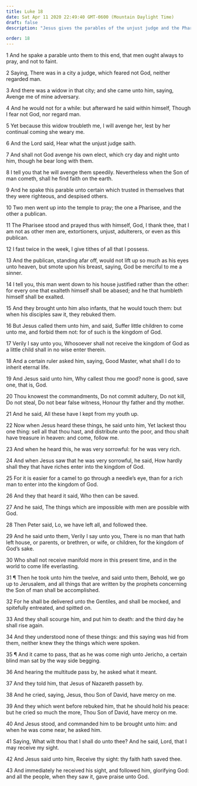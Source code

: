 ```yaml
---
title: Luke 18
date: Sat Apr 11 2020 22:49:40 GMT-0600 (Mountain Daylight Time)
draft: false
description: "Jesus gives the parables of the unjust judge and the Pharisee and publican—He invites little children to come unto Him and teaches how to gain eternal life—He tells of His coming death and resurrection and gives sight to a blind man."

order: 18
---
```

    
1 And he spake a parable unto them to this end, that men ought always to pray, and not to faint.

2 Saying, There was in a city a judge, which feared not God, neither regarded man.

3 And there was a widow in that city; and she came unto him, saying, Avenge me of mine adversary.

4 And he would not for a while: but afterward he said within himself, Though I fear not God, nor regard man.

5 Yet because this widow troubleth me, I will avenge her, lest by her continual coming she weary me.

6 And the Lord said, Hear what the unjust judge saith.

7 And shall not God avenge his own elect, which cry day and night unto him, though he bear long with them.

8 I tell you that he will avenge them speedily. Nevertheless when the Son of man cometh, shall he find faith on the earth.

9 And he spake this parable unto certain which trusted in themselves that they were righteous, and despised others.

10 Two men went up into the temple to pray; the one a Pharisee, and the other a publican.

11 The Pharisee stood and prayed thus with himself, God, I thank thee, that I am not as other men are, extortioners, unjust, adulterers, or even as this publican.

12 I fast twice in the week, I give tithes of all that I possess.

13 And the publican, standing afar off, would not lift up so much as his eyes unto heaven, but smote upon his breast, saying, God be merciful to me a sinner.

14 I tell you, this man went down to his house justified rather than the other: for every one that exalteth himself shall be abased; and he that humbleth himself shall be exalted.

15 And they brought unto him also infants, that he would touch them: but when his disciples saw it, they rebuked them.

16 But Jesus called them unto him, and said, Suffer little children to come unto me, and forbid them not: for of such is the kingdom of God.

17 Verily I say unto you, Whosoever shall not receive the kingdom of God as a little child shall in no wise enter therein.

18 And a certain ruler asked him, saying, Good Master, what shall I do to inherit eternal life.

19 And Jesus said unto him, Why callest thou me good? none is good, save one, that is, God.

20 Thou knowest the commandments, Do not commit adultery, Do not kill, Do not steal, Do not bear false witness, Honour thy father and thy mother.

21 And he said, All these have I kept from my youth up.

22 Now when Jesus heard these things, he said unto him, Yet lackest thou one thing: sell all that thou hast, and distribute unto the poor, and thou shalt have treasure in heaven: and come, follow me.

23 And when he heard this, he was very sorrowful: for he was very rich.

24 And when Jesus saw that he was very sorrowful, he said, How hardly shall they that have riches enter into the kingdom of God.

25 For it is easier for a camel to go through a needle’s eye, than for a rich man to enter into the kingdom of God.

26 And they that heard it said, Who then can be saved.

27 And he said, The things which are impossible with men are possible with God.

28 Then Peter said, Lo, we have left all, and followed thee.

29 And he said unto them, Verily I say unto you, There is no man that hath left house, or parents, or brethren, or wife, or children, for the kingdom of God’s sake.

30 Who shall not receive manifold more in this present time, and in the world to come life everlasting.

31 ¶ Then he took unto him the twelve, and said unto them, Behold, we go up to Jerusalem, and all things that are written by the prophets concerning the Son of man shall be accomplished.

32 For he shall be delivered unto the Gentiles, and shall be mocked, and spitefully entreated, and spitted on.

33 And they shall scourge him, and put him to death: and the third day he shall rise again.

34 And they understood none of these things: and this saying was hid from them, neither knew they the things which were spoken.

35 ¶ And it came to pass, that as he was come nigh unto Jericho, a certain blind man sat by the way side begging.

36 And hearing the multitude pass by, he asked what it meant.

37 And they told him, that Jesus of Nazareth passeth by.

38 And he cried, saying, Jesus, thou Son of David, have mercy on me.

39 And they which went before rebuked him, that he should hold his peace: but he cried so much the more, Thou Son of David, have mercy on me.

40 And Jesus stood, and commanded him to be brought unto him: and when he was come near, he asked him.

41 Saying, What wilt thou that I shall do unto thee? And he said, Lord, that I may receive my sight.

42 And Jesus said unto him, Receive thy sight: thy faith hath saved thee.

43 And immediately he received his sight, and followed him, glorifying God: and all the people, when they saw it, gave praise unto God.
